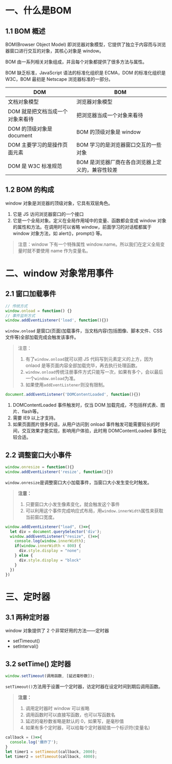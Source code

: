 # 一、什么是BOM

## 1.1 BOM 概述

BOM(Browser Object Model) 即浏览器对象模型，它提供了独立于内容而与浏览器窗口进行交互的对象，其核心对象是 window。

BOM 由一系列相关对象组成，并且每个对象都提供了很多方法与属性。

BOM 缺乏标准，JavaScript 语法的标准化组织是 ECMA，DOM 的标准化组织是 W3C，BOM 最初是 Netscape 浏览器标准的一部分。

| DOM                              | BOM                                              |
| -------------------------------- | ------------------------------------------------ |
| 文档对象模型                     | 浏览器对象模型                                   |
| DOM 就是把文档当成一个对象来看待 | 把浏览器当成一个对象来看待                       |
| DOM 的顶级对象是 document        | BOM 的顶级对象是 window                          |
| DOM 主要学习的是操作页面元素     | BOM 学习的是浏览器窗口交互的一些对象             |
| DOM 是 W3C 标准规范              | BOM 是浏览器厂商在各自浏览器上定义的，兼容性较差 |

## 1.2 BOM 的构成

 window 对象是浏览器的顶级对象，它具有双层角色。

1. 它是 JS 访问浏览器窗口的一个接口
2. 它是一个全局对象。定义在全局作用域中的变量、函数都会变成 window 对象的属性和方法。在调用时可以省略 window，前面学习的对话框都属于 window 对象方法，如 alert()，prompt() 等。

> 注意：window 下有一个特殊属性 window.name。所以我们在定义全局变量时就不要使用 name 作为变量名。

# 二、window 对象常用事件

## 2.1 窗口加载事件

```javascript
// 传统方式
window.onload = function() {}
// 事件监听方式
window.addEventListener('load', function(){})
```

`window.onload` 是窗口(页面)加载事件，当文档内容(包括图像、脚本文件、CSS文件等)全部加载完成会触发该事件。

> 注意：
>
> 1. 有了`window.onload`就可以把 JS 代码写到元素定义的上方，因为 onlaod 是等页面内容全部加载完毕，再去执行处理函数。
> 2. `window.onload`传统注册事件方式只能写一次，如果有多个，会以最后一个`window.onload`为准。
> 3. 如果使用`addEventListener`则没有限制。

```javascript
document.addEventListener('DOMContentLoaded', function(){})
```

1. DOMContentLoaded 事件触发时，仅当 DOM 加载完成，不包括样式表、图片、flash等。
2. 需要 IE9 以上才支持。
3. 如果页面图片很多的话，从用户访问到 onload 事件触发可能需要较长的时间，交互效果才能实现，影响用户体验，此时用 DOMContentLoaded 事件比较合适。

## 2.2 调整窗口大小事件

```javascript
window.onresize = function(){}
window.addEventListener('resize', function(){})
```

`window.onresize`是调整窗口大小加载事件，当窗口大小发生变化时触发。

>**注意：**
>
>1. 只要窗口大小发生像素变化，就会触发这个事件
>2. 可以利用这个事件完成响应式布局，用`window.innerWidth`属性来获取当前窗口宽度。

```javascript
window.addEventListener("load", ()=>{
  let div = document.querySelector('div');
  window.addEventListener("resize", ()=>{
    console.log(window.innerWidth);
    if(window.innerWidth < 800) {
      div.style.display = "none";
    } else {
      div.style.display = "block"
    }
  })
})
```

# 三、定时器

## 3.1 两种定时器

window 对象提供了 2 个非常好用的方法——定时器

* setTimeout()
* setInterval()

## 3.2 setTime() 定时器

```javascript
window.setTimeout(调用函数, [延迟毫秒数]);
```

`setTimeout()`方法用于设置一个定时器，访定时器在设定时间到期后调用函数。

> **注意：**
>
> 1. 调用定时器时 window 可以省略
> 2. 调用函数时可以直接写函数，也可以写函数名
> 3. 延迟的毫秒数省略是默认的 0，如果写，是毫秒值
> 4. 如果有多个定时器，可以给每个定时器赋值一个标识符(变量名)

```javascript
callback = ()=>{
  console.log('爆炸了');
}
let timer1 = setTimeout(callback, 2000);
let timer2 = setTimeout(callback, 4000);
```



